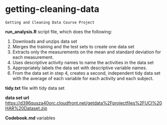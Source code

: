 # getting-cleaning-data
`Getting and Cleaning Data Course Project`

**run_analysis.R** script file, which does the following:
1. Downloads and unzips data set
2. Merges the training and the test sets to create one data set
3. Extracts only the measurements on the mean and standard deviation for each measurement.
4. Uses descriptive activity names to name the activities in the data set
5. Appropriately labels the data set with descriptive variable names.
6. From the data set in step 4, creates a second, independent tidy data set with the average of each variable for each activity and each subject.

**tidy.txt** file with tidy data set

**data set url** <https://d396qusza40orc.cloudfront.net/getdata%2Fprojectfiles%2FUCI%20HAR%20Dataset.zip>

**Codebook.md** variables
